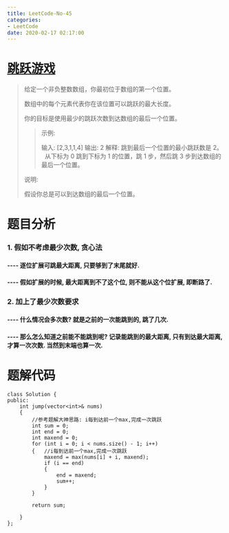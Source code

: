 ```yaml
---
title: LeetCode-No-45
categories:
- LeetCode
date: 2020-02-17 02:17:00
---
```

# [跳跃游戏](https://leetcode-cn.com/problems/jump-game-ii)
>给定一个非负整数数组，你最初位于数组的第一个位置。
>
>数组中的每个元素代表你在该位置可以跳跃的最大长度。
>
>你的目标是使用最少的跳跃次数到达数组的最后一个位置。
>
>>示例:
>>
>>输入: [2,3,1,1,4]
输出: 2
解释: 跳到最后一个位置的最小跳跃数是 2。
     从下标为 0 跳到下标为 1 的位置，跳 1 步，然后跳 3 步到达数组的最后一个位置。
>
>说明:
>
>假设你总是可以到达数组的最后一个位置。

#  题目分析
###    1. 假如不考虑最少次数, 贪心法
####     ---- 逐位扩展可跳最大距离, 只要够到了末尾就好.
####     ---- 假如扩展的时候, 最大距离到不了这个位, 则不能从这个位扩展, 即断路了.

###    2. 加上了最少次数要求
####     ---- 什么情况会多次数? 就是之前的一次能跳到的, 跳了几次.
####     ---- 那么怎么知道之前能不能跳到呢? 记录能跳到的最大距离, 只有到达最大距离, 才算一次次数. 当然到末端也算一次.

# 题解代码
```
class Solution {
public:
	int jump(vector<int>& nums)
	{
        //参考题解大神思路: i每到达前一个max,完成一次跳跃
        int sum = 0;
        int end = 0;
        int maxend = 0;
        for (int i = 0; i < nums.size() - 1; i++)
	    {   //i每到达前一个max,完成一次跳跃
		    maxend = max(nums[i] + i, maxend);
            if (i == end)
            {
                end = maxend;
                sum++;
            }
	    }
	
        return sum;

    }
};
```
